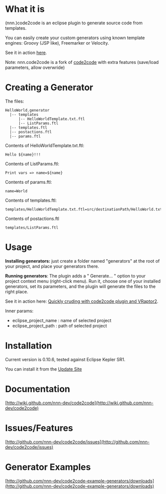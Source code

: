 # What it is

(nnn.)code2code is an eclipse plugin to generate source code from templates.

You can easily create your custom generators using known template engines: Groovy (JSP like), Freemarker or Velocity.

See it in action  [here](http://elsethenif.wordpress.com/2009/06/12/quickly-cruding-with-code2code-plugin-and-vraptor2/).

Note: 
nnn.code2code is a fork of [code2code](https://github.com/srizzo/code2code) with extra features (save/load parameters, allow overwride)

# Creating a Generator

The files:

    HelloWorld.generator
      |-- templates
          |-- HelloWorldTemplate.txt.ftl
          |-- ListParams.ftl
      |-- templates.ftl
      |-- postactions.ftl
      |-- params.ftl


Contents of HelloWorldTemplate.txt.ftl:

    Hello ${name}!!!

Contents of ListParams.ftl:

    Print vars => name=${name}

Contents of params.ftl:

    name=World

Contents of templates.ftl:

    templates/HelloWorldTemplate.txt.ftl=src/destinationPath/HelloWorld.txt
    
Contents of postactions.ftl

    templates/ListParams.ftl

# Usage

<strong>Installing generators:</strong> just create a folder named "generators" at the root of your project, and place your generators there.

<strong>Running generators</strong>: The plugin adds a " Generate... " option to your project context menu (right-click menu). Run it, choose one of your installed generators, set its parameters, and the plugin will generate the files to the right place.

See it in action here: [Quickly cruding with code2code plugin and VRaptor2](http://elsethenif.wordpress.com/2009/06/12/quickly-cruding-with-code2code-plugin-and-vraptor2/).

Inner params:


* eclipse_project_name : name of selected project
* eclipse_project_path : path of selected project

# Installation

Current version is 0.10.6, tested against Eclipse Kepler SR1.

You can install it from the [Update Site](http://nnn-dev.github.com/code2code/updatesite)


# Documentation

[http://wiki.github.com/nnn-dev/code2code](http://wiki.github.com/nnn-dev/code2code)


# Issues/Features

[http://github.com/nnn-dev/code2code/issues](http://github.com/nnn-dev/code2code/issues)


# Generator Examples

[http://github.com/nnn-dev/code2code-example-generators/downloads](http://github.com/nnn-dev/code2code-example-generators/downloads)
